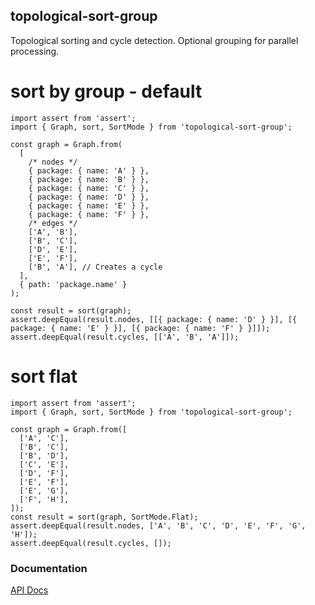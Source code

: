 ## topological-sort-group

Topological sorting and cycle detection. Optional grouping for parallel processing.

# sort by group - default
```
import assert from 'assert';
import { Graph, sort, SortMode } from 'topological-sort-group';

const graph = Graph.from(
  [
    /* nodes */
    { package: { name: 'A' } },
    { package: { name: 'B' } },
    { package: { name: 'C' } },
    { package: { name: 'D' } },
    { package: { name: 'E' } },
    { package: { name: 'F' } },
    /* edges */
    ['A', 'B'],
    ['B', 'C'],
    ['D', 'E'],
    ['E', 'F'],
    ['B', 'A'], // Creates a cycle
  ],
  { path: 'package.name' }
);

const result = sort(graph);
assert.deepEqual(result.nodes, [[{ package: { name: 'D' } }], [{ package: { name: 'E' } }], [{ package: { name: 'F' } }]]);
assert.deepEqual(result.cycles, [['A', 'B', 'A']]);
```

# sort flat
```
import assert from 'assert';
import { Graph, sort, SortMode } from 'topological-sort-group';

const graph = Graph.from([
  ['A', 'C'],
  ['B', 'C'],
  ['B', 'D'],
  ['C', 'E'],
  ['D', 'F'],
  ['E', 'F'],
  ['E', 'G'],
  ['F', 'H'],
]);
const result = sort(graph, SortMode.Flat);
assert.deepEqual(result.nodes, ['A', 'B', 'C', 'D', 'E', 'F', 'G', 'H']);
assert.deepEqual(result.cycles, []);
```

### Documentation

[API Docs](https://kmalakoff.github.io/topological-sort-group/)
